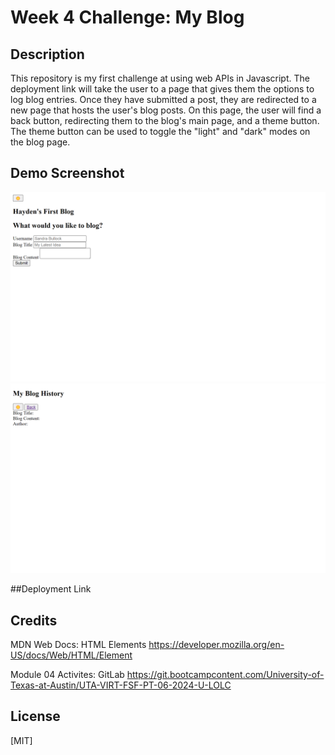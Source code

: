 # Week 4 Challenge: My Blog

## Description
This repository is my first challenge at using web APIs in Javascript. The deployment link will take the user to a page that gives them the options to log blog entries. Once they have submitted a post, they are redirected to a new page that hosts the user's blog posts. On this page, the user will find a back button, redirecting them to the blog's main page, and a theme button. The theme button can be used to toggle the "light" and "dark" modes on the blog page.

## Demo Screenshot
![Main Page Screenshot](https://github.com/Hayden-Cook/Blog-Challenge/blob/main/assets/images/Blog%20Main%20Page.png)
![Blog History](https://github.com/Hayden-Cook/Blog-Challenge/blob/main/assets/images/Blog%20History.png)

##Deployment Link


## Credits
MDN Web Docs: HTML Elements
https://developer.mozilla.org/en-US/docs/Web/HTML/Element

Module 04 Activites: GitLab
https://git.bootcampcontent.com/University-of-Texas-at-Austin/UTA-VIRT-FSF-PT-06-2024-U-LOLC

## License
[MIT]
